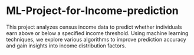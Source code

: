 # ML-Project-for-Income-prediction
This project analyzes census income data to predict whether individuals earn above or below a specified income threshold. Using machine learning techniques, we explore various algorithms to improve prediction accuracy and gain insights into income distribution factors.
